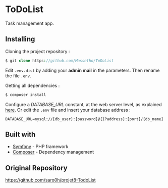 ToDoList
========

Task management app.

## Installing
Cloning the project repository :
```php
$ git clone https://github.com/Massetho/ToDoList
```

Edit `.env.dist` by adding your **admin mail** in the parameters. Then rename the file `.env`.

Getting all dependencies :
```php
$ composer install
```

Configure a *DATABASE_URL* constant, at the web server level, as explained [here](https://symfony.com/doc/current/configuration/external_parameters.html#configuring-environment-variables-in-production). Or edit the `.env` file and insert your database address :
```dotenv
DATABASE_URL=mysql://[db_user]:[password]@[IPaddress]:[port]/[db_name]
```
  
## Built with
  - [Symfony](https://symfony.com/) - PHP framework
  - [Composer](https://getcomposer.org/) - Dependency management

## Original Repository
  https://github.com/saro0h/projet8-TodoList